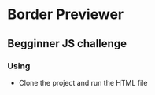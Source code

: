 # Border Previewer

## Begginner JS challenge 

### Using

* Clone the project and run the HTML file
